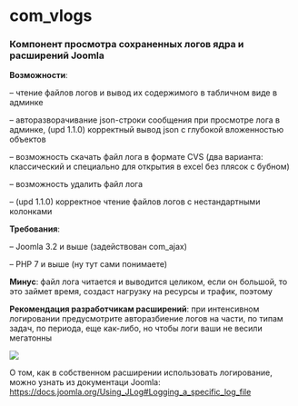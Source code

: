 # com_vlogs


### Компонент просмотра сохраненных логов ядра и расширений Joomla


**Возможности**:

– чтение файлов логов и вывод их содержимого в табличном виде в админке

– авторазворачивание json-строки сообщения при просмотре лога в админке, (upd 1.1.0) корректный вывод json с глубокой вложенностью объектов

– возможность скачать файл лога в формате CVS (два варианта: классический и специально для открытия в excel без плясок с бубном)

– возможность удалить файл лога

– (upd 1.1.0) корректное чтение файлов логов с нестандартными колонками


**Требования**:

– Joomla 3.2 и выше (задействован com_ajax)

– PHP 7 и выше (ну тут сами понимаете)


**Минус**: файл лога читается и выводится целиком, если он большой, то это займет время, создаст нагрузку на ресурсы и трафик, поэтому


**Рекомендация разработчикам расширений**: при интенсивном логировании предусмотрите авторазбиение логов на части, по типам задач, по периода, еще как-либо, но чтобы логи ваши не весили мегатонны


<img src="https://image.prntscr.com/image/pbf3-h1UT8G8QvcGtZ3Hbw.png">

О том, как в собственном расширении использовать логирование, можно узнать из документаци Joomla: https://docs.joomla.org/Using_JLog#Logging_a_specific_log_file
